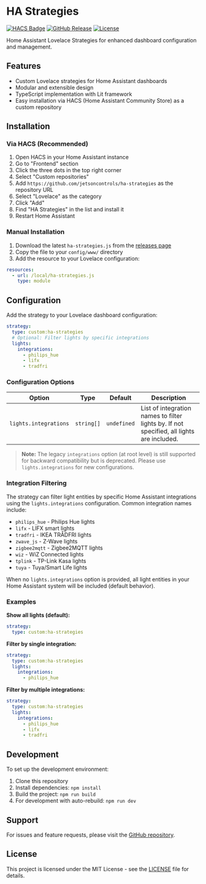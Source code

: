 # HA Strategies

[![HACS Badge](https://img.shields.io/badge/HACS-Custom-orange.svg)](https://github.com/custom-components/hacs)
[![GitHub Release](https://img.shields.io/github/release/jetsoncontrols/ha-strategies.svg)](https://github.com/jetsoncontrols/ha-strategies/releases)
[![License](https://img.shields.io/github/license/jetsoncontrols/ha-strategies.svg)](LICENSE)

Home Assistant Lovelace Strategies for enhanced dashboard configuration and management.

## Features

- Custom Lovelace strategies for Home Assistant dashboards
- Modular and extensible design
- TypeScript implementation with Lit framework
- Easy installation via HACS (Home Assistant Community Store) as a custom repository

## Installation

### Via HACS (Recommended)

1. Open HACS in your Home Assistant instance
2. Go to "Frontend" section
3. Click the three dots in the top right corner
4. Select "Custom repositories"
5. Add `https://github.com/jetsoncontrols/ha-strategies` as the repository URL
6. Select "Lovelace" as the category
7. Click "Add"
8. Find "HA Strategies" in the list and install it
9. Restart Home Assistant

### Manual Installation

1. Download the latest `ha-strategies.js` from the [releases page](https://github.com/jetsoncontrols/ha-strategies/releases)
2. Copy the file to your `config/www/` directory
3. Add the resource to your Lovelace configuration:

```yaml
resources:
  - url: /local/ha-strategies.js
    type: module
```

## Configuration

Add the strategy to your Lovelace dashboard configuration:

```yaml
strategy:
  type: custom:ha-strategies
  # Optional: Filter lights by specific integrations
  lights:
    integrations:
      - philips_hue
      - lifx
      - tradfri
```

### Configuration Options

| Option | Type | Default | Description |
|--------|------|---------|-------------|
| `lights.integrations` | `string[]` | `undefined` | List of integration names to filter lights by. If not specified, all lights are included. |

> **Note:** The legacy `integrations` option (at root level) is still supported for backward compatibility but is deprecated. Please use `lights.integrations` for new configurations.

### Integration Filtering

The strategy can filter light entities by specific Home Assistant integrations using the `lights.integrations` configuration. Common integration names include:

- `philips_hue` - Philips Hue lights
- `lifx` - LIFX smart lights  
- `tradfri` - IKEA TRÅDFRI lights
- `zwave_js` - Z-Wave lights
- `zigbee2mqtt` - Zigbee2MQTT lights
- `wiz` - WiZ Connected lights
- `tplink` - TP-Link Kasa lights
- `tuya` - Tuya/Smart Life lights

When no `lights.integrations` option is provided, all light entities in your Home Assistant system will be included (default behavior).

### Examples

**Show all lights (default):**
```yaml
strategy:
  type: custom:ha-strategies
```

**Filter by single integration:**
```yaml
strategy:
  type: custom:ha-strategies
  lights:
    integrations:
      - philips_hue
```

**Filter by multiple integrations:**
```yaml
strategy:
  type: custom:ha-strategies
  lights:
    integrations:
      - philips_hue
      - lifx
      - tradfri
```

## Development

To set up the development environment:

1. Clone this repository
2. Install dependencies: `npm install`
3. Build the project: `npm run build`
4. For development with auto-rebuild: `npm run dev`

## Support

For issues and feature requests, please visit the [GitHub repository](https://github.com/jetsoncontrols/ha-strategies/issues).

## License

This project is licensed under the MIT License - see the [LICENSE](LICENSE) file for details.

